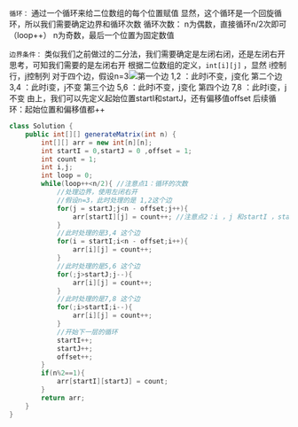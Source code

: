 `循环：`
	通过一个循环来给二位数组的每个位置赋值
	显然，这个循环是一个回旋循环，所以我们需要确定边界和循环次数
	循环次数：
		n为偶数，直接循环n/2次即可（loop++）
		n为奇数，最后一个位置为固定数值

`边界条件：`
	类似我们之前做过的二分法，我们需要确定是左闭右闭，还是左闭右开
	思考，可知我们需要的是左闭右开
	根据二位数组的定义，`int[i][j]` ，显然 i控制行，j控制列
		对于四个边，假设n=3![](https://image-for.oss-cn-guangzhou.aliyuncs.com/for-obsidian/Java_Study/2_%E5%AD%A6%E4%B9%A0%E7%AC%94%E8%AE%B0/1_Java%E8%AF%AD%E8%A8%80%E6%A0%B8%E5%BF%83/1_Java%E5%9F%BA%E7%A1%80/1_Java%E5%A4%8D%E4%B9%A0%E7%AC%94%E8%AE%B0/image-20240301135124039.png)第一个边 1,2 ：此时i不变，j变化
		第二个边 3,4 ：此时i变，j不变
		第三个边 5,6 ：此时i不变，j变化
		第四个边 7,8 ：此时i变，j不变
			由上，我们可以先定义起始位置startI和startJ，还有偏移值offset
		后续循环：起始位置和偏移值都++
			

```java
class Solution {
    public int[][] generateMatrix(int n) {
        int[][] arr = new int[n][n];
        int startI = 0,startJ = 0 ,offset = 1;
        int count = 1;
        int i,j;
        int loop = 0;
        while(loop++<n/2){ //注意点1：循环的次数
            //处理边界，使用左闭右开
            //假设n=3，此时处理的是 1,2这个边
            for(j = startJ;j<n - offset;j++){
                arr[startI][j] = count++; //注意点2：i ，j 和startI ，startJ是如何变化的
            }
            //此时处理的是3,4 这个边
            for(i = startI;i<n - offset;i++){
                arr[i][j] = count++;
            }
            //此时处理的是5,6 这个边
            for(;j>startJ;j--){
                arr[i][j] = count++;
            }
            //此时处理的是7,8 这个边
            for(;i>startI;i--){
                arr[i][j] = count++;
            }
            //开始下一层的循环
            startI++;
            startJ++;
            offset++;
        }
        if(n%2==1){
            arr[startI][startJ] = count;
        }
        return arr;
    }
}
```
